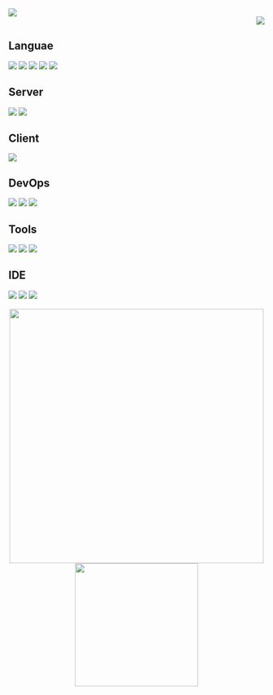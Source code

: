 
<!-- Header  -->
<img src="https://capsule-render.vercel.app/api?type=Rounded&color=FFFFFF&height=140&section=header&text=Hello!%20I'm%20Root&fontColor=223a5e&fontSize=70" />

 <!-- Hit Count  -->
<div align="Right">
 <a target="_blank" href="https://hits.seeyoufarm.com"><img src="https://hits.seeyoufarm.com/api/count/incr/badge.svg?url=https%3A%2F%2Fgithub.com%2FParkRootSeok%2Fhit-counter&count_bg=%23223A5E&title_bg=%237F7F7F&icon=googlekeep.svg&icon_color=%23FFFFFF&title=hits&edge_flat=true"/></a>
</div>

## Languae
<div>
 <img src="https://img.shields.io/badge/java-%23ED8B00.svg?style=for-the-badge&logo=openjdk&logoColor=white"/>
 <img src="https://img.shields.io/badge/c-%2300599C.svg?style=for-the-badge&logo=c&logoColor=white"/>
 <img src="https://img.shields.io/badge/javascript-%23323330.svg?style=for-the-badge&logo=javascript&logoColor=%23F7DF1E"/>
 <img src="https://img.shields.io/badge/html5-%23E34F26.svg?style=for-the-badge&logo=html5&logoColor=white"/>
 <img src="https://img.shields.io/badge/css3-%231572B6.svg?style=for-the-badge&logo=css3&logoColor=white"/>
</div>

## Server
<div>
 <img src="https://img.shields.io/badge/spring-%236DB33F.svg?style=for-the-badge&logo=spring&logoColor=white"/> 
 <img src="https://img.shields.io/badge/mysql-4479A1.svg?style=for-the-badge&logo=mysql&logoColor=white"/> 
</div>

## Client
<div>
 <img src="https://img.shields.io/badge/vuejs-%2335495e.svg?style=for-the-badge&logo=vuedotjs&logoColor=%234FC08D"/>
</div>

## DevOps
<div>
 <img src="https://img.shields.io/badge/AWS-%23FF9900.svg?style=for-the-badge&logo=amazon-aws&logoColor=white"/> 
 <img src="https://img.shields.io/badge/docker-%230db7ed.svg?style=for-the-badge&logo=docker&logoColor=white"/>
 <img src="https://img.shields.io/badge/jenkins-%232C5263.svg?style=for-the-badge&logo=jenkins&logoColor=white">
</div>

## Tools
<div>
 <img src="https://img.shields.io/badge/git-%23F05033.svg?style=for-the-badge&logo=git&logoColor=white"/>
 <img src="https://img.shields.io/badge/github-%23121011.svg?style=for-the-badge&logo=github&logoColor=white"/>
 <img src="https://img.shields.io/badge/Postman-FF6C37?style=for-the-badge&logo=postman&logoColor=white/>
 <img src="https://img.shields.io/badge/Notion-%23000000.svg?style=for-the-badge&logo=notion&logoColor=white">
</div>

## IDE
<div>
 <img src="https://img.shields.io/badge/IntelliJIDEA-000000.svg?style=for-the-badge&logo=intellij-idea&logoColor=white"/> 
 <img src="https://img.shields.io/badge/Visual%20Studio%20Code-0078d7.svg?style=for-the-badge&logo=visual-studio-code&logoColor=white"/>
 <img src="https://img.shields.io/badge/Eclipse-FE7A16.svg?style=for-the-badge&logo=Eclipse&logoColor=white"/>
</div>

<br>

<div align="center">
   <img src="http://mazassumnida.wtf/api/v2/generate_badge?boj=parkrootseok" width="500rem" />
   <img src="https://github-readme-stats.vercel.app/api/top-langs/?username=parkrootseok" height="242px"/>
</div>
